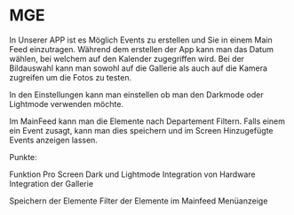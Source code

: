 # MGE
In Unserer APP ist es Möglich Events zu erstellen und Sie in einem Main Feed einzutragen.
Während dem erstellen der App kann man das Datum wählen, bei welchem auf den Kalender zugegriffen wird. 
Bei der Bildauswahl kann man sowohl auf die Gallerie als auch auf die Kamera zugreifen um die Fotos zu testen. 

In den Einstellungen kann man einstellen ob man den Darkmode oder Lightmode verwenden möchte. 

Im MainFeed kann man die Elemente nach Departement Filtern. Falls einem ein Event zusagt, kann man dies speichern und im Screen Hinzugefügte Events anzeigen lassen.

Punkte:

Funktion Pro Screen
Dark und Lightmode 
Integration von Hardware
Integration der Gallerie

Speichern der Elemente
Filter der Elemente im Mainfeed
Menüanzeige
